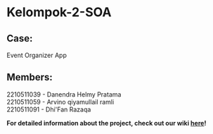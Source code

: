 # Kelompok-2-SOA
## Case:  
Event Organizer App

## Members:  
2210511039 - Danendra Helmy Pratama  
2210511059 - Arvino qiyamullail ramli  
2210511091 - Dhi'Fan Razaqa  

**For detailed information about the project, check out our wiki [here](https://github.com/dhifanrazaqa/Kelompok-2-SOA/wiki)!**
